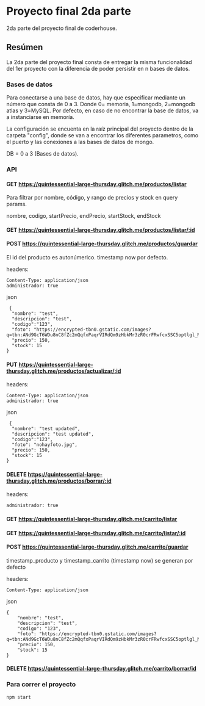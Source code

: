 # Proyecto final 2da parte

2da parte del proyecto final de coderhouse.

## Resúmen

La 2da parte del proyecto final consta de entregar la misma funcionalidad del 1er proyecto con la diferencia de poder persistir en n bases de datos.

### Bases de datos

Para conectarse a una base de datos, hay que especificar mediante un número que consta de 0 a 3. Donde 0= memoria, 1=mongodb, 2=mongodb atlas y 3=MySQL.
Por defecto, en caso de no encontrar la base de datos, va a instanciarse en memoría.

La configuración se encuenta en la raíz principal del proyecto dentro de la carpeta "config", donde se van a encontrar los diferentes parametros, como el puerto y las conexiones a las bases de datos de mongo.

DB = 0 a 3 (Bases de datos).

### API

#### GET https://quintessential-large-thursday.glitch.me/productos/listar

Para filtrar por nombre, código, y rango de precios y stock en query params.

nombre, codigo, startPrecio, endPrecio, startStock, endStock

#### GET https://quintessential-large-thursday.glitch.me/productos/listar/:id

#### POST https://quintessential-large-thursday.glitch.me/productos/guardar

El id del producto es autonúmerico.
timestamp now por defecto.

headers:

```
Content-Type: application/json
administrador: true
```

json

```
 {
  "nombre": "test",
  "descripcion": "test",
  "codigo":"123",
  "foto": "https://encrypted-tbn0.gstatic.com/images?q=tbn:ANd9GcT6WDu8nC8fZc2mQqfxPaqrVIRdQm9zHbkMr3zR0crFRwfcxSSC5optlgl_MgErZ1E8nDL_zlquepUo1A&usqp=CAU",
  "precio": 150,
  "stock": 15
}
```

#### PUT https://quintessential-large-thursday.glitch.me/productos/actualizar/:id

headers:

```
Content-Type: application/json
administrador: true
```

json

```
 {
  "nombre": "test updated",
  "descripcion": "test updated",
  "codigo":"123",
  "foto": "nohayfoto.jpg",
  "precio": 150,
  "stock": 15
}
```

#### DELETE https://quintessential-large-thursday.glitch.me/productos/borrar/:id

headers:

```
administrador: true
```

#### GET https://quintessential-large-thursday.glitch.me/carrito/listar

#### GET https://quintessential-large-thursday.glitch.me/carrito/listar/:id

#### POST https://quintessential-large-thursday.glitch.me/carrito/guardar

timestamp_producto y timestamp_carrito (timestamp now) se generan por defecto

headers:

```
Content-Type: application/json
```

json

```
{
    "nombre": "test",
    "descripcion": "test",
    "codigo": "123",
    "foto": "https://encrypted-tbn0.gstatic.com/images?q=tbn:ANd9GcT6WDu8nC8fZc2mQqfxPaqrVIRdQm9zHbkMr3zR0crFRwfcxSSC5optlgl_MgErZ1E8nDL_zlquepUo1A&usqp=CAU",
    "precio": 150,
    "stock": 15
}
```

#### DELETE https://quintessential-large-thursday.glitch.me/carrito/borrar/id

### Para correr el proyecto

```
npm start
```
